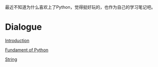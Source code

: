 最近不知道为什么喜欢上了Python，觉得挺好玩的，也作为自己的学习笔记吧。

# Dialogue

  [Introduction](1_Introduction.md)

  [Fundament of Python](2_Fundament_of_Python.md)

  [String](3_String.md)